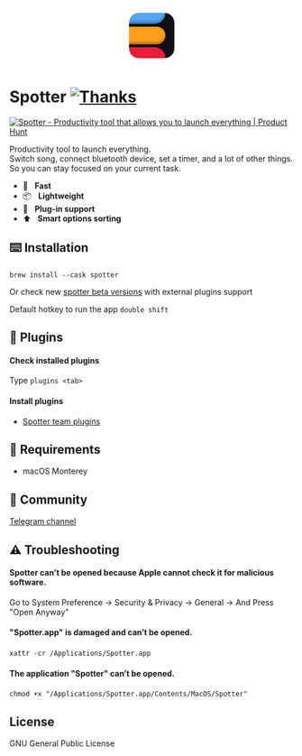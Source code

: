 <p align="center">
  <img src="/preview/icon.png?raw=true" alt="" height="100" />
</p>

# Spotter [![Thanks](https://bit.ly/saythankss)](https://github.com/sponsors/ziulev)

<a href="https://www.producthunt.com/posts/spotter-4?utm_source=badge-top-post-badge&utm_medium=badge&utm_souce=badge-spotter-4" target="_blank"><img src="https://api.producthunt.com/widgets/embed-image/v1/top-post-badge.svg?post_id=280842&theme=dark&period=daily" alt="Spotter - Productivity tool that allows you to launch everything | Product Hunt" style="width: 250px; height: 54px;" width="250" height="54" /></a>

Productivity tool to launch everything.<br/>
Switch song, connect bluetooth device, set a timer, and a lot of other things.<br />
So you can stay focused on your current task.

* 🤖&nbsp;&nbsp;&nbsp;<b>Fast</b>
* 📦&nbsp;&nbsp;&nbsp;<b>Lightweight</b>
* 🔌&nbsp;&nbsp;&nbsp;<b>Plug-in support</b>
* ⬆️&nbsp;&nbsp;&nbsp;<b>Smart options sorting</b>

## ⌨️ Installation
```brew install --cask spotter```

Or check new [spotter beta versions](
https://github.com/ziulev/spotter/releases) with external plugins support 


Default hotkey to run the app ```double shift```

## 🔌 Plugins

#### Check installed plugins
Type `plugins <tab>`

#### Install plugins
- [Spotter team plugins](https://github.com/ziulev/spotter/tree/main/packages)

## 🤖 Requirements
* macOS Monterey

## 💬 Community
[Telegram channel](https://t.me/joinchat/HG4MQi1-91Y0NGVk)

## ⚠️ Troubleshooting

#### Spotter can’t be opened because Apple cannot check it for malicious software.
Go to System Preference -> Security & Privacy -> General -> And Press "Open Anyway"

#### "Spotter.app" is damaged and can’t be opened.
```xattr -cr /Applications/Spotter.app```

#### The application "Spotter" can’t be opened.
```chmod +x "/Applications/Spotter.app/Contents/MacOS/Spotter"```

## License
GNU General Public License
